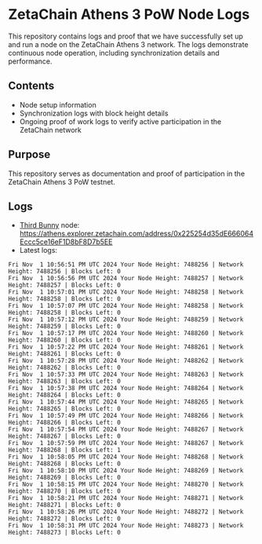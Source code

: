 # ZetaChain Athens 3 PoW Node Logs
This repository contains logs and proof that we have successfully set up and run a node on the ZetaChain Athens 3 network. The logs demonstrate continuous node operation, including synchronization details and performance.

## Contents
- Node setup information
- Synchronization logs with block height details
- Ongoing proof of work logs to verify active participation in the ZetaChain network

## Purpose
This repository serves as documentation and proof of participation in the ZetaChain Athens 3 PoW testnet.

## Logs

- [Third Bunny](https://thirdbunny.xyz/) node: https://athens.explorer.zetachain.com/address/0x225254d35dE666064Eccc5ce16eF1D8bF8D7b5EE
- Latest logs:
```
Fri Nov  1 10:56:51 PM UTC 2024 Your Node Height: 7488256 | Network Height: 7488256 | Blocks Left: 0
Fri Nov  1 10:56:56 PM UTC 2024 Your Node Height: 7488257 | Network Height: 7488257 | Blocks Left: 0
Fri Nov  1 10:57:01 PM UTC 2024 Your Node Height: 7488258 | Network Height: 7488258 | Blocks Left: 0
Fri Nov  1 10:57:07 PM UTC 2024 Your Node Height: 7488258 | Network Height: 7488258 | Blocks Left: 0
Fri Nov  1 10:57:12 PM UTC 2024 Your Node Height: 7488259 | Network Height: 7488259 | Blocks Left: 0
Fri Nov  1 10:57:17 PM UTC 2024 Your Node Height: 7488260 | Network Height: 7488260 | Blocks Left: 0
Fri Nov  1 10:57:22 PM UTC 2024 Your Node Height: 7488261 | Network Height: 7488261 | Blocks Left: 0
Fri Nov  1 10:57:28 PM UTC 2024 Your Node Height: 7488262 | Network Height: 7488262 | Blocks Left: 0
Fri Nov  1 10:57:33 PM UTC 2024 Your Node Height: 7488263 | Network Height: 7488263 | Blocks Left: 0
Fri Nov  1 10:57:38 PM UTC 2024 Your Node Height: 7488264 | Network Height: 7488264 | Blocks Left: 0
Fri Nov  1 10:57:44 PM UTC 2024 Your Node Height: 7488265 | Network Height: 7488265 | Blocks Left: 0
Fri Nov  1 10:57:49 PM UTC 2024 Your Node Height: 7488266 | Network Height: 7488266 | Blocks Left: 0
Fri Nov  1 10:57:54 PM UTC 2024 Your Node Height: 7488267 | Network Height: 7488267 | Blocks Left: 0
Fri Nov  1 10:57:59 PM UTC 2024 Your Node Height: 7488267 | Network Height: 7488268 | Blocks Left: 1
Fri Nov  1 10:58:05 PM UTC 2024 Your Node Height: 7488268 | Network Height: 7488268 | Blocks Left: 0
Fri Nov  1 10:58:10 PM UTC 2024 Your Node Height: 7488269 | Network Height: 7488269 | Blocks Left: 0
Fri Nov  1 10:58:15 PM UTC 2024 Your Node Height: 7488270 | Network Height: 7488270 | Blocks Left: 0
Fri Nov  1 10:58:21 PM UTC 2024 Your Node Height: 7488271 | Network Height: 7488271 | Blocks Left: 0
Fri Nov  1 10:58:26 PM UTC 2024 Your Node Height: 7488272 | Network Height: 7488272 | Blocks Left: 0
Fri Nov  1 10:58:31 PM UTC 2024 Your Node Height: 7488273 | Network Height: 7488273 | Blocks Left: 0
```
